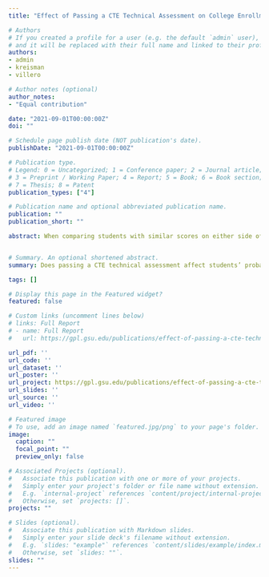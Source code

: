 ```yaml
---
title: "Effect of Passing a CTE Technical Assessment on College Enrollment"

# Authors
# If you created a profile for a user (e.g. the default `admin` user), write the username (folder name) here 
# and it will be replaced with their full name and linked to their profile.
authors:
- admin
- kreisman
- villero

# Author notes (optional)
author_notes:
- "Equal contribution"

date: "2021-09-01T00:00:00Z"
doi: ""

# Schedule page publish date (NOT publication's date).
publishDate: "2021-09-01T00:00:00Z"

# Publication type.
# Legend: 0 = Uncategorized; 1 = Conference paper; 2 = Journal article;
# 3 = Preprint / Working Paper; 4 = Report; 5 = Book; 6 = Book section;
# 7 = Thesis; 8 = Patent
publication_types: ["4"]

# Publication name and optional abbreviated publication name.
publication: ""
publication_short: ""

abstract: When comparing students with similar scores on either side of the passing threshold, pooling together all assessments, and controlling for student demographics, we find that passing a CTE technical assessment has no impact on the likelihood of attending college. While estimates are not precise enough to rule out potential positive or negative effects, our results suggest that (if anything) effects are more likely to be negative or zero than positive. We similarly find no impact on college-going when we restrict the analysis sample to a subset of the most popular tests (with some exceptions). For those on the margin of passing a CTE technical assessment, the signal afforded to students from passing the assessment does not appear to affect students’ propensity to attend college. That passing among this slice of students has no impact on college attendance suggests that, while the tests may be indicative of learning (a hypothesis we are not in a position to confirm), they do not seem to alter students’ future academic plans.


# Summary. An optional shortened abstract.
summary: Does passing a CTE technical assessment affect students’ probability of attending college?

tags: []

# Display this page in the Featured widget?
featured: false

# Custom links (uncomment lines below)
# links: Full Report
# - name: Full Report
#   url: https://gpl.gsu.edu/publications/effect-of-passing-a-cte-technical-assessment-on-college-enrollment/

url_pdf: ''
url_code: ''
url_dataset: ''
url_poster: ''
url_project: https://gpl.gsu.edu/publications/effect-of-passing-a-cte-technical-assessment-on-college-enrollment/
url_slides: ''
url_source: ''
url_video: ''

# Featured image
# To use, add an image named `featured.jpg/png` to your page's folder. 
image:
  caption: ""
  focal_point: ""
  preview_only: false

# Associated Projects (optional).
#   Associate this publication with one or more of your projects.
#   Simply enter your project's folder or file name without extension.
#   E.g. `internal-project` references `content/project/internal-project/index.md`.
#   Otherwise, set `projects: []`.
projects: ""

# Slides (optional).
#   Associate this publication with Markdown slides.
#   Simply enter your slide deck's filename without extension.
#   E.g. `slides: "example"` references `content/slides/example/index.md`.
#   Otherwise, set `slides: ""`.
slides: ""
---
```



